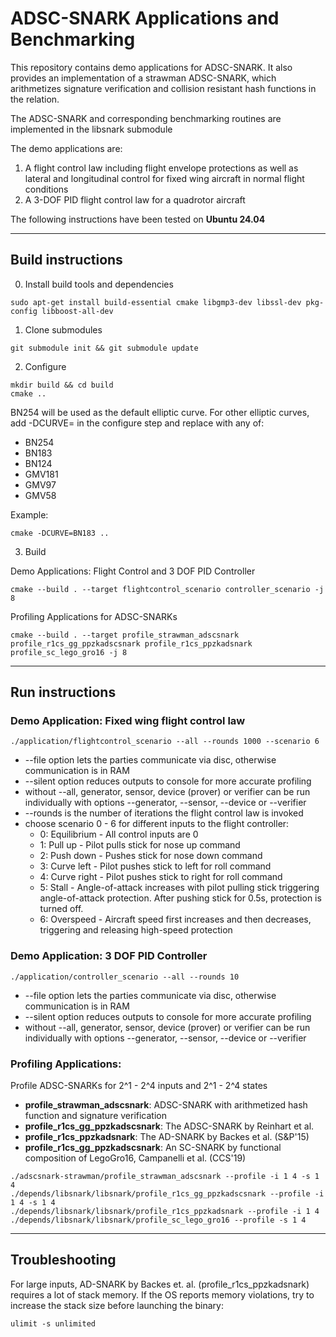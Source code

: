 ADSC-SNARK Applications and Benchmarking
================================================================================

This repository contains demo applications for ADSC-SNARK. It also provides
an implementation of a strawman ADSC-SNARK, which arithmetizes signature
verification and collision resistant hash functions in the relation. 

The ADSC-SNARK and corresponding benchmarking routines
are implemented in the libsnark submodule

The demo applications are:

1. A flight control law including flight envelope protections as well as lateral and longitudinal control for fixed wing aircraft in normal flight conditions
2. A 3-DOF PID flight control law for a quadrotor aircraft

The following instructions have been tested on **Ubuntu 24.04**

--------------------------------------------------------------------------------
Build instructions
--------------------------------------------------------------------------------

0. Install build tools and dependencies

```
sudo apt-get install build-essential cmake libgmp3-dev libssl-dev pkg-config libboost-all-dev
```

1. Clone submodules

```
git submodule init && git submodule update
```

2. Configure

```
mkdir build && cd build
cmake ..  
```
BN254 will be used as the default elliptic curve.
For other elliptic curves, add -DCURVE=<CURVE> in the configure step and replace <CURVE> with any of:
- BN254
- BN183
- BN124
- GMV181
- GMV97
- GMV58

Example:

```
cmake -DCURVE=BN183 ..
```

3. Build

Demo Applications: Flight Control and 3 DOF PID Controller

```
cmake --build . --target flightcontrol_scenario controller_scenario -j 8
```

Profiling Applications for ADSC-SNARKs

```
cmake --build . --target profile_strawman_adscsnark profile_r1cs_gg_ppzkadscsnark profile_r1cs_ppzkadsnark profile_sc_lego_gro16 -j 8
```

--------------------------------------------------------------------------------
Run instructions
--------------------------------------------------------------------------------

### Demo Application: Fixed wing flight control law

```
./application/flightcontrol_scenario --all --rounds 1000 --scenario 6
```

* --file option lets the parties communicate via disc, otherwise communication is in RAM
* --silent option reduces outputs to console for more accurate profiling
* without --all, generator, sensor, device (prover) or verifier can be run individually with options --generator, --sensor, --device or --verifier
* --rounds is the number of iterations the flight control law is invoked
* choose scenario 0 - 6 for different inputs to the flight controller:
  * 0: Equilibrium - All control inputs are 0
  * 1: Pull up - Pilot pulls stick for nose up command
  * 2: Push down - Pushes stick for nose down command
  * 3: Curve left - Pilot pushes stick to left for roll command
  * 4: Curve right - Pilot pushes stick to right for roll command
  * 5: Stall - Angle-of-attack increases with pilot pulling stick triggering angle-of-attack protection. After pushing stick for 0.5s, protection is turned off.
  * 6: Overspeed - Aircraft speed first increases and then decreases, triggering and releasing high-speed protection


### Demo Application: 3 DOF PID Controller

```
./application/controller_scenario --all --rounds 10
```

* --file option lets the parties communicate via disc, otherwise communication is in RAM
* --silent option reduces outputs to console for more accurate profiling
* without --all, generator, sensor, device (prover) or verifier can be run individually with options --generator, --sensor, --device or --verifier

### Profiling Applications:
Profile ADSC-SNARKs for 2^1 - 2^4 inputs and 2^1 - 2^4 states

- **profile_strawman_adscsnark**: ADSC-SNARK with arithmetized hash function and signature verification
- **profile_r1cs_gg_ppzkadscsnark**: The ADSC-SNARK by Reinhart et al.
- **profile_r1cs_ppzkadsnark**: The AD-SNARK by Backes et al. (S&P'15)
- **profile_r1cs_gg_ppzkadscsnark**: An SC-SNARK by functional composition of LegoGro16, Campanelli et al.  (CCS'19)
```
./adscsnark-strawman/profile_strawman_adscsnark --profile -i 1 4 -s 1 4
./depends/libsnark/libsnark/profile_r1cs_gg_ppzkadscsnark --profile -i 1 4 -s 1 4
./depends/libsnark/libsnark/profile_r1cs_ppzkadsnark --profile -i 1 4
./depends/libsnark/libsnark/profile_sc_lego_gro16 --profile -s 1 4
```

--------------------------------------------------------------------------------
Troubleshooting
--------------------------------------------------------------------------------

For large inputs, AD-SNARK by Backes et. al. (profile_r1cs_ppzkadsnark) requires 
a lot of stack memory. If the OS reports memory violations, try to increase
the stack size before launching the binary:

```
ulimit -s unlimited
```

